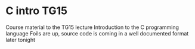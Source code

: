 # C intro TG15
Course material to the TG15 lecture Introduction to the C programming language
Foils are up, source code is coming in a well documented format later tonight
